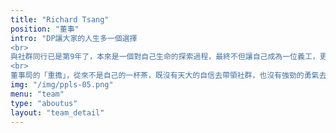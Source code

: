 ```yaml
---
title: "Richard Tsang"
position: "董事"
intro: "DP讓大家的人生多一個選擇
<br>
與社群同行已是第9年了，本來是一個對自己生命的探索過程，最終不但讓自己成為一位義工，更習慣了貢獻和付出！對於一貫做事、處世愛隨心隨意的自己來說，的確是一個很大的改變。DP社群讓我看到不少朋友生命有成長、有突破，也開啟了不少朋友身心靈健康的追求道路，這的確是一件人生美事。如果有人說，這是一個人一生中，其中一份最大的快樂，我會100% 認同。
<br>
董事局的「重擔」，從來不是自己的一杯茶，既沒有天大的自信去帶領社群，也沒有強勁的勇氣去克服困難，自問習慣獨來獨往的我，要玩一個團隊的遊戲，談何容易？或者DP正正讓自己接受Impossible 也可以是Possible，同時也讓自己實踐一下團隊的感染力，於是我為自己人生，作出了一個特別的選擇。"
img: "/img/ppls-05.png"
menu: "team"
type: "aboutus"
layout: "team_detail"
---
```

